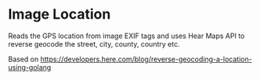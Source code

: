 Image Location
==============

Reads the GPS location from image EXIF tags and uses Hear Maps API to
reverse geocode the street, city, county, country etc.

Based on https://developers.here.com/blog/reverse-geocoding-a-location-using-golang
